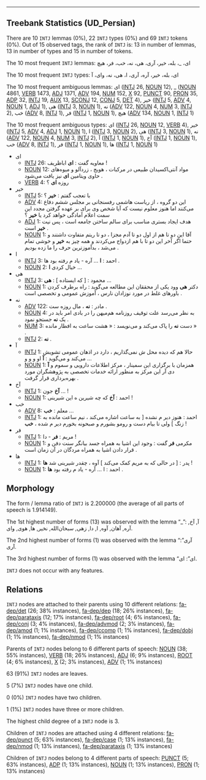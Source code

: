 

--------------------------------------------------------------------------------

## Treebank Statistics (UD_Persian)

There are 10 `INTJ` lemmas (0%), 22 `INTJ` types (0%) and 69 `INTJ` tokens (0%).
Out of 15 observed tags, the rank of `INTJ` is: 13 in number of lemmas, 13 in number of types and 15 in number of tokens.

The 10 most frequent `INTJ` lemmas: ای، _، بله، خیر، آری، هی، نه، خب، فر، هیچ

The 10 most frequent `INTJ` types:  ای، بله، خیر، آره، آری، ا، هی، نه، وای، آ

The 10 most frequent ambiguous lemmas: ای ([INTJ]() 26, [NOUN]() 12), _ ([NOUN]() 4861, [VERB]() 1473, [ADJ]() 1371, [ADV]() 194, [NUM]() 152, [X]() 92, [PUNCT]() 90, [PRON]() 35, [ADP]() 32, [INTJ]() 19, [AUX]() 13, [SCONJ]() 12, [CONJ]() 5, [DET]() 4), خیر ([INTJ]() 5, [ADV]() 4, [NOUN]() 1, [ADJ]() 1), هی ([INTJ]() 3, [NOUN]() 1), نه ([ADV]() 122, [NOUN]() 4, [NUM]() 3, [INTJ]() 2), خب ([ADV]() 8, [INTJ]() 1), فر ([INTJ]() 1, [NOUN]() 1), هیچ ([ADV]() 134, [NOUN]() 1, [INTJ]() 1)

The 10 most frequent ambiguous types:  ای ([INTJ]() 26, [NOUN]() 12, [VERB]() 4), خیر ([INTJ]() 5, [ADV]() 4, [ADJ]() 1, [NOUN]() 1), ا ([INTJ]() 3, [NOUN]() 2), هی ([INTJ]() 3, [NOUN]() 1), نه ([ADV]() 122, [NOUN]() 4, [NUM]() 3, [INTJ]() 2), آ ([INTJ]() 1, [NOUN]() 1), آخ ([INTJ]() 1, [NOUN]() 1), خب ([ADV]() 8, [INTJ]() 1), فر ([INTJ]() 1, [NOUN]() 1), ها ([INTJ]() 1, [NOUN]() 1)


* ای
  * [INTJ]() 26: معاویه گفت : <b>ای</b> اباظریف !
  * [NOUN]() 12: مواد آنتی‌اکسیدان طبیعی در مرکبات ، هویج ، زردآلو و میوه‌های حاوی ویتامین <b>ای</b> نیز یافت می‌شود .
  * [VERB]() 4: روزه‌ <b>ای</b> ؟
* خیر
  * [INTJ]() 5: با تعجب گفتم : <b>خیر</b> ؟
  * [ADV]() 4: این دو گروه ، از ریاست هاشمی رفسنجانی بر مجلس ششم دفاع می‌کنند اما هنوز معلوم نیست که آیا شخص وی برای بر عهده گرفتن مجدد این سمت اعلام آمادگی خواهد کرد یا <b>خیر</b> ؟
  * [ADJ]() 1: هدف ایجاد بستری مناسب برای سالم ساختن جامعه است ، پس نیت <b>خیر</b> است .
  * [NOUN]() 1: آقا این دو تا هم از اول دو تا آدم مجزا ، دو تا ریتم متفاوت داشتند و حتما اگر آخر این دو تا با هم ازدواج می‌کردند و همه چیز به <b>خیر</b> و خوشی تمام می‌شد ، بدآموزترین حرف را ما زده بودیم .
* ا
  * [INTJ]() 3: احمد : <b>ا</b> … آره - یاد م رفته بود ها .
  * [NOUN]() 2: خیال کردی <b>ا</b> …
* هی
  * [INTJ]() 3: محمود : [ که ایستاده ] : <b>هی</b> …
  * [NOUN]() 1: دکتر <b>هی</b> وود یکی از محققان این مطالعه می‌گوید : راه برطرف کردن باورهای غلط در مورد نوزادان نارس ، آموزش عمومی و تخصصی است .
* نه
  * [ADV]() 122: مادر : <b>نه</b> ، مال روزه‌ ست .
  * [NOUN]() 4: به نظر می‌رسد علت توقیف روزنامه هم‌میهن را در بادی امر باید در یک <b>نه</b> جستجو نمود .
  * [NUM]() 3: دست <b>نه</b> را پاک می‌کند و می‌نویسد : « هشت ساعت به افطار مانده » .
  * [INTJ]() 2: <b>نه</b> .
* آ
  * [INTJ]() 1: حالا هم که دیده محل ش نمی‌گذاریم ، دارد در اذهان عمومی تشویش می‌کند و می‌گوید : <b>آ</b> او و و و …
  * [NOUN]() 1: همزمان با برگزاری این سمینار ، مرکز اطلاعات دارویی و سموم و <b>آ</b> دی آر این مرکز به منظور ارائه خدمات تخصصی به پژوهشگران مورد بهره‌برداری قرار گرفت .
* آخ
  * [INTJ]() 1: <b>آخ</b> جون … !
  * [NOUN]() 1: احمد : <b>آخ</b> که چه شیرین ه این شیرینی !
* خب
  * [ADV]() 8: معلم : <b>خب</b> …
  * [INTJ]() 1: احمد : هنوز دیر م نشده [ به ساعت اشاره می‌کند ، نیم ساعت مانده به زنگ ] ولی تا بیام دست و رومو بشورم و صبحونه بخورم دیر م شده ، <b>خب</b> !
* فر
  * [INTJ]() 1: مریم : <b>فر</b> - دا !
  * [NOUN]() 1: مکرمی <b>فر</b> گفت : وجود این اشیا به همراه جسد بیانگر سنت دفن و قرار دادن اشیا به همراه مردگان در آن زمان است .
* ها
  * [INTJ]() 1: پدر : [ در حالی که به مریم کمک می‌کند ] آوه ، چقدر شیرینی شد <b>ها</b> !
  * [NOUN]() 1: احمد : ا … آره - یاد م رفته بود <b>ها</b> .

## Morphology

The form / lemma ratio of `INTJ` is 2.200000 (the average of all parts of speech is 1.914149).

The 1st highest number of forms (13) was observed with the lemma “_”: آ, آخ, آره, آهان, آوه, ا, دا, زهی, سبحان‌الله, نخیر, ها, هوی, وای.

The 2nd highest number of forms (1) was observed with the lemma “آری”: آری.

The 3rd highest number of forms (1) was observed with the lemma “ای”: ای.

`INTJ` does not occur with any features.


## Relations

`INTJ` nodes are attached to their parents using 10 different relations: [fa-dep/det]() (26; 38% instances), [fa-dep/dep]() (18; 26% instances), [fa-dep/parataxis]() (12; 17% instances), [fa-dep/root]() (4; 6% instances), [fa-dep/conj]() (3; 4% instances), [fa-dep/advmod]() (2; 3% instances), [fa-dep/amod]() (1; 1% instances), [fa-dep/ccomp]() (1; 1% instances), [fa-dep/dobj]() (1; 1% instances), [fa-dep/nmod]() (1; 1% instances)

Parents of `INTJ` nodes belong to 6 different parts of speech: [NOUN]() (38; 55% instances), [VERB]() (18; 26% instances), [ADJ]() (6; 9% instances), [ROOT]() (4; 6% instances), [X]() (2; 3% instances), [ADV]() (1; 1% instances)

63 (91%) `INTJ` nodes are leaves.

5 (7%) `INTJ` nodes have one child.

0 (0%) `INTJ` nodes have two children.

1 (1%) `INTJ` nodes have three or more children.

The highest child degree of a `INTJ` node is 3.

Children of `INTJ` nodes are attached using 4 different relations: [fa-dep/punct]() (5; 63% instances), [fa-dep/case]() (1; 13% instances), [fa-dep/nmod]() (1; 13% instances), [fa-dep/parataxis]() (1; 13% instances)

Children of `INTJ` nodes belong to 4 different parts of speech: [PUNCT]() (5; 63% instances), [ADP]() (1; 13% instances), [NOUN]() (1; 13% instances), [PRON]() (1; 13% instances)

